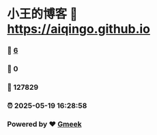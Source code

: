 # 小王的博客 :link: https://aiqingo.github.io 
### :page_facing_up: [6](https://aiqingo.github.io/tag.html) 
### :speech_balloon: 0 
### :hibiscus: 127829 
### :alarm_clock: 2025-05-19 16:28:58 
### Powered by :heart: [Gmeek](https://github.com/Meekdai/Gmeek)
